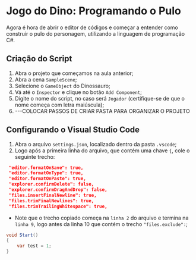 # Jogo do Dino: Programando o Pulo

Agora é hora de abrir o editor de códigos e começar a entender como construir o pulo do personagem, utilizando a linguagem de programação C#.

## Criação do Script

1. Abra o projeto que começamos na aula anterior;
2. Abra a cena `SampleScene`;
3. Selecione o `GameObject` do Dinossauro;
4. Vá até o `Inspector` e clique no botão `Add Component`;
5. Digite o nome do script, no caso será `Jogador` (certifique-se de que o nome começa com letra maiúscula);
6. ---COLOCAR PASSOS DE CRIAR PASTA PARA ORGANIZAR O PROJETO

## Configurando o Visual Studio Code

1. Abra o arquivo `settings.json`, localizado dentro da pasta `.vscode`;
2. Logo após a primeira linha do arquivo, que contém uma chave `{`, cole o seguinte trecho:

```json
 "editor.formatOnSave": true,
 "editor.formatOnType": true,
 "editor.formatOnPaste": true,
 "explorer.confirmDelete": false,
 "explorer.confirmDragAndDrop": false,
 "files.insertFinalNewline": true,
 "files.trimFinalNewlines": true,
 "files.trimTrailingWhitespace": true,
```

- Note que o trecho copiado começa na `linha 2` do arquivo e termina na `linha 9`, logo antes da linha 10 que contém o trecho `"files.exclude":`;

```csharp
void Start()
{
    var test = 1;
}
```

